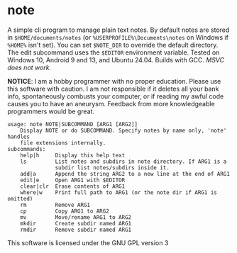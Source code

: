 # note
A simple cli program to manage plain text notes. By default notes are stored in `$HOME/documents/notes` (or `%USERPROFILE%\Documents\notes` on Windows if `%HOME%` isn't set). You can set `$NOTE_DIR` to override the default directory. The edit subcommand uses the `$EDITOR` environment variable. Tested on Windows 10, Android 9 and 13, and Ubuntu 24.04.
Builds with GCC. *MSVC does not work.*

**NOTICE**: I am a hobby programmer with no proper education. Please use this software with caution. I am not responsible if it deletes all your bank info, spontaneously combusts your computer, or if reading my awful code causes you to have an aneurysm. Feedback from more knowledgeable programmers would be great.

```
usage: note NOTE|SUBCOMMAND [ARG1 [ARG2]]
    Display NOTE or do SUBCOMMAND. Specify notes by name only, 'note' handles
    file extensions internally.
subcommands:
    help|h     Display this help text
    ls         List notes and subdirs in note directory. If ARG1 is a
               subdir list notes/subdirs inside it.
    add|a      Append the string ARG2 to a new line at the end of ARG1
    edit|e     Open ARG1 with $EDITOR
    clear|clr  Erase contents of ARG1
    where|w    Print full path to ARG1 (or the note dir if ARG1 is omitted)
    rm         Remove ARG1
    cp         Copy ARG1 to ARG2
    mv         Move/rename ARG1 to ARG2
    mkdir      Create subdir named ARG1
    rmdir      Remove subdir named ARG1
```

This software is licensed under the GNU GPL version 3
